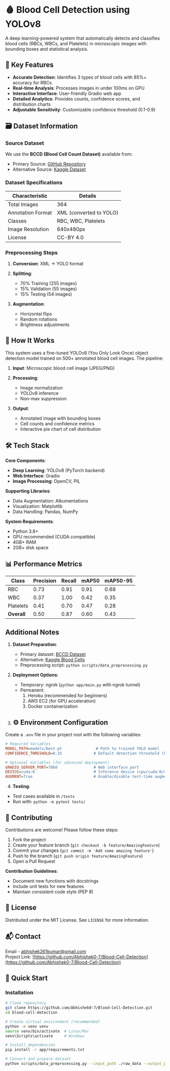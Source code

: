 # 🩸 Blood Cell Detection using YOLOv8

A deep learning-powered system that automatically detects and classifies blood cells (RBCs, WBCs, and Platelets) in microscopic images with bounding boxes and statistical analysis.

## 🌟 Key Features

- **Accurate Detection**: Identifies 3 types of blood cells with 85%+ accuracy for RBCs
- **Real-time Analysis**: Processes images in under 100ms on GPU
- **Interactive Interface**: User-friendly Gradio web app
- **Detailed Analytics**: Provides counts, confidence scores, and distribution charts
- **Adjustable Sensitivity**: Customizable confidence threshold (0.1-0.9)

## 🗃️ Dataset Information

### Source Dataset
We use the **BCCD (Blood Cell Count Dataset)** available from:
- Primary Source: [GitHub Repository](https://github.com/Shenggan/BCCD_Dataset)
- Alternative Source: [Kaggle Dataset](https://www.kaggle.com/datasets/paultimothymooney/blood-cells)

### Dataset Specifications
| Characteristic | Details |
|---------------|---------|
| Total Images | 364 |
| Annotation Format | XML (converted to YOLO) |
| Classes | RBC, WBC, Platelets |
| Image Resolution | 640x480px |
| License | CC-BY 4.0 |

### Preprocessing Steps
1. **Conversion**: XML → YOLO format

2. **Splitting**:
   - 70% Training (255 images)
   - 15% Validation (55 images)
   - 15% Testing (54 images)
  
3. **Augmentation**:
   - Horizontal flips
   - Random rotations
   - Brightness adjustments


## 🧠 How It Works

This system uses a fine-tuned YOLOv8 (You Only Look Once) object detection model trained on 500+ annotated blood cell images. The pipeline:

1. **Input**: Microscopic blood cell image (JPEG/PNG)

2. **Processing**:
   - Image normalization
   - YOLOv8 inference
   - Non-max suppression
3. **Output**:
   - Annotated image with bounding boxes
   - Cell counts and confidence metrics
   - Interactive pie chart of cell distribution

## 🛠️ Tech Stack

**Core Components**:
- **Deep Learning**: YOLOv8 (PyTorch backend)
- **Web Interface**: Gradio
- **Image Processing**: OpenCV, PIL

**Supporting Libraries**:
- Data Augmentation: Albumentations
- Visualization: Matplotlib
- Data Handling: Pandas, NumPy

**System Requirements**:
- Python 3.8+
- GPU recommended (CUDA compatible)
- 4GB+ RAM
- 2GB+ disk space

## 📊 Performance Metrics

| Class       | Precision | Recall | mAP50 | mAP50-95 |
|-------------|-----------|--------|-------|----------|
| RBC         | 0.73      | 0.91   | 0.91  | 0.68     |
| WBC         | 0.37      | 1.00   | 0.42  | 0.35     |
| Platelets   | 0.41      | 0.70   | 0.47  | 0.28     |
| **Overall** | 0.50      | 0.87   | 0.60  | 0.43     |

## Additional Notes

1. **Dataset Preparation**: 
   - Primary dataset: [BCCD Dataset](https://github.com/Shenggan/BCCD_Dataset)
   - Alternative: [Kaggle Blood Cells](https://www.kaggle.com/datasets/paultimothymooney/blood-cells)
   - Preprocessing script: `python scripts/data_preprocessing.py`

2. **Deployment Options**:
   - Temporary: ngrok (`python app/main.py` with ngrok tunnel)
   - Permanent:
     1. Heroku (recommended for beginners)
     2. AWS EC2 (for GPU acceleration)
     3. Docker containerization

3. ## ⚙️ Environment Configuration

Create a `.env` file in your project root with the following variables:

```ini
# Required Variables
MODEL_PATH=models/best.pt               # Path to trained YOLO model
CONFIDENCE_THRESHOLD=0.25              # Default detection threshold (0.1-0.9)

# Optional Variables (for advanced deployment)
GRADIO_SERVER_PORT=7860                # Web interface port
DEVICE=cuda:0                          # Inference device (cpu/cuda:0/mps)
AUGMENT=True                           # Enable/disable test-time augmentation

```

4. **Testing**: 
- Test cases available in `/tests`
- Run with: `python -m pytest tests/`

## 🤝 Contributing
Contributions are welcome! Please follow these steps:
1. Fork the project
2. Create your feature branch (`git checkout -b feature/AmazingFeature`)
3. Commit your changes (`git commit -m 'Add some amazing feature'`)
4. Push to the branch (`git push origin feature/AmazingFeature`)
5. Open a Pull Request

**Contribution Guidelines**:
- Document new functions with docstrings
- Include unit tests for new features
- Maintain consistent code style (PEP 8)

## 📜 License
Distributed under the MIT License. See `LICENSE` for more information.

## 📬 Contact
Email - abhishek261kumar@gmail.com  
Project Link: [https://github.com/Abhishek0-7/Blood-Cell-Detection](https://github.com/Abhishek0-7/Blood-Cell-Detection)

## 🚀 Quick Start

### Installation

```bash
# Clone repository
git clone https://github.com/Abhishek0-7/Blood-Cell-Detection.git
cd blood-cell-detection

# Create virtual environment (recommended)
python -m venv venv
source venv/bin/activate  # Linux/Mac
venv\Scripts\activate     # Windows

# Install dependencies
pip install -r app/requirements.txt

# Convert and prepare dataset
python scripts/data_preprocessing.py --input_path ./raw_data --output_path ./processed_data
